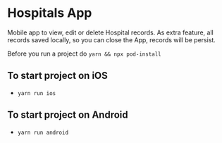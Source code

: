 # Hospitals App
   Mobile app to view, edit or delete Hospital records. 
   As extra feature, all records saved locally, so you can close the App, records will be persist. 

Before you run a project do `yarn && npx pod-install`

## To start project on iOS 
  -   `yarn run ios`
## To start project on Android
  - `yarn run android`

